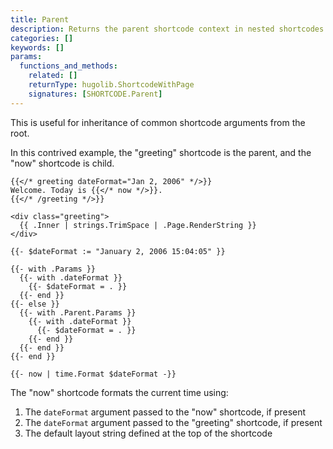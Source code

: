 ```yaml
---
title: Parent
description: Returns the parent shortcode context in nested shortcodes.
categories: []
keywords: []
params:
  functions_and_methods:
    related: []
    returnType: hugolib.ShortcodeWithPage
    signatures: [SHORTCODE.Parent]
---
```


This is useful for inheritance of common shortcode arguments from the root.

In this contrived example, the "greeting" shortcode is the parent, and the "now" shortcode is child.

```text {file="content/welcome.md"}
{{</* greeting dateFormat="Jan 2, 2006" */>}}
Welcome. Today is {{</* now */>}}.
{{</* /greeting */>}}
```

```go-html-template {file="layouts/shortcodes/greeting.html"}
<div class="greeting">
  {{ .Inner | strings.TrimSpace | .Page.RenderString }}
</div>
```

```go-html-template {file="layouts/shortcodes/now.html"}
{{- $dateFormat := "January 2, 2006 15:04:05" }}

{{- with .Params }}
  {{- with .dateFormat }}
    {{- $dateFormat = . }}
  {{- end }}
{{- else }}
  {{- with .Parent.Params }}
    {{- with .dateFormat }}
      {{- $dateFormat = . }}
    {{- end }}
  {{- end }}
{{- end }}

{{- now | time.Format $dateFormat -}}
```

The "now" shortcode formats the current time using:

1. The `dateFormat` argument passed to the "now" shortcode, if present
1. The `dateFormat` argument passed to the "greeting" shortcode, if present
1. The default layout string defined at the top of the shortcode
